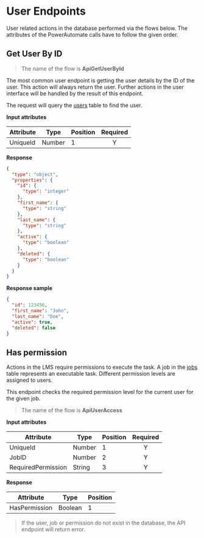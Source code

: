 # User Endpoints

User related actions in the database performed via the flows below.
The attributes of the PowerAutomate calls have to follow the given order.

## Get User By ID

> The name of the flow is **ApiGetUserById**

The most common user endpoint is getting the user details by the ID of the user.
This action will always return the user. Further actions in the user
interface will be handled by the result of this endpoint.

The request will query the [users](TableSchemas.md#users) table to find the
user.

**Input attributes**

| Attribute | Type   | Position | Required |
|-----------|--------|----------|:--------:|
| UniqueId  | Number | 1        |    Y     |

**Response**

``` json
{
  "type": "object",
  "properties": {
    "id": {
      "type": "integer"
    },
    "first_name": {
      "type": "string"
    },
    "last_name": {
      "type": "string"
    },
    "active": {
      "type": "boolean"
    },
    "deleted": {
      "type": "boolean"
    }
  }
}
```

**Response sample**

``` json
{
  "id": 123456,
  "first_name": "John",
  "last_name": "Doe",
  "active": true,
  "deleted": false
}
```

## Has permission

Actions in the LMS require permissions to execute the task. A job in the
[jobs](TableSchemas.md#jobs) table represents an executable task.
Different permission levels are assigned to users.

This endpoint checks the required permission level for the current user for the
given job.

> The name of the flow is **ApiUserAccess**

**Input attributes**

| Attribute          | Type   | Position | Required |
|--------------------|--------|----------|:--------:|
| UniqueId           | Number | 1        |    Y     |
| JobID              | Number | 2        |    Y     |
| RequiredPermission | String | 3        |    Y     |

**Response**

| Attribute     | Type    | Position |
|---------------|---------|----------|
| HasPermission | Boolean | 1        |

> If the user, job or permission do not exist in the database, the API endpoint
> will return error.
